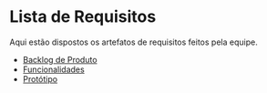 # Lista de Requisitos
Aqui estão dispostos os artefatos de requisitos feitos pela equipe.

* [Backlog de Produto](_docs/requisitos/backlogproduto.md)
* [Funcionalidades](_docs/requisitos/funcionalidades.md)
* [Protótipo](_docs/requisitos/prototipo.md)
